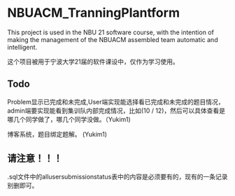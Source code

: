 # NBUACM_TranningPlantform

This project is used in the NBU 21 software course, with the intention of making the management of the NBUACM assembled team automatic and intelligent.

这个项目被用于宁波大学21届的软件课设中，仅作为学习使用。

## Todo

Problem显示已完成和未完成,User端实现能选择看已完成和未完成的题目情况，admin端要实现能看到集训队内部完成情况，比如(10 / 12)，然后可以具体查看是哪几个同学做了，哪几个同学没做。（Yukim1)

博客系统，题目绑定题解。 (Yukim1)



## 请注意！！！

.sql文件中的allusersubmissionstatus表中的内容是必须要有的，现有的一条记录别删即可。